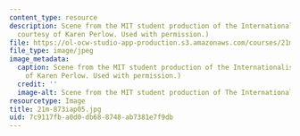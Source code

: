 ```yaml
---
content_type: resource
description: Scene from the MIT student production of the Internationalist. (Image
  courtesy of Karen Perlow. Used with permission.)
file: https://ol-ocw-studio-app-production.s3.amazonaws.com/courses/21m-873-theater-arts-topics-fall-2004-january-iap-2005/7c9117fba0d0db688748ab7381e7f9db_21m-873iap05.jpg
file_type: image/jpeg
image_metadata:
  caption: Scene from the MIT student production of the Internationalist. (Image courtesy
    of Karen Perlow. Used with permission.)
  credit: ''
  image-alt: Scene from the MIT student production of The Internationalist.
resourcetype: Image
title: 21m-873iap05.jpg
uid: 7c9117fb-a0d0-db68-8748-ab7381e7f9db
---
```

